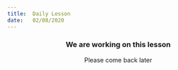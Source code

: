 ```yaml
---
title:  Daily Lesson
date:   02/08/2020
---
```


### <center>We are working on this lesson</center>
<center>Please come back later</center>